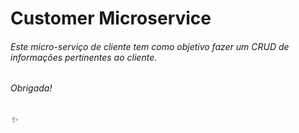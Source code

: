 # Customer Microservice

###### Este micro-serviço de cliente tem como objetivo fazer um CRUD de informações pertinentes ao cliente.

###### Obrigada!

###### :sparkles:
